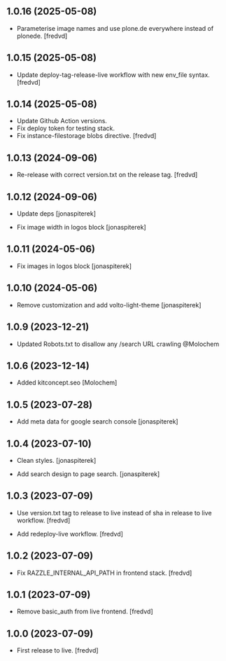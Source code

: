 ## 1.0.16 (2025-05-08)

- Parameterise image names and use plone.de everywhere instead of plonede. [fredvd]

## 1.0.15 (2025-05-08)

- Update deploy-tag-release-live workflow with new env_file syntax. [fredvd]

## 1.0.14 (2025-05-08)

- Update Github Action versions. 
- Fix deploy token for testing stack.
- Fix instance-filestorage blobs directive. [fredvd]

## 1.0.13 (2024-09-06)

- Re-release with correct version.txt on the release tag. [fredvd]

## 1.0.12 (2024-09-06)

- Update deps [jonaspiterek]

- Fix image width in logos block [jonaspiterek]

## 1.0.11 (2024-05-06)

- Fix images in logos block [jonaspiterek]

## 1.0.10 (2024-05-06)

- Remove customization and add volto-light-theme [jonaspiterek]

## 1.0.9 (2023-12-21)

- Updated Robots.txt to disallow any /search URL crawling @Molochem

## 1.0.6 (2023-12-14)

- Added kitconcept.seo [Molochem]

## 1.0.5 (2023-07-28)

- Add meta data for google search console [jonaspiterek]

## 1.0.4 (2023-07-10)

- Clean styles. [jonaspiterek]

- Add search design to page search. [jonaspiterek]

## 1.0.3 (2023-07-09)

- Use version.txt tag to release to live instead of sha in release to live workflow. [fredvd]

- Add redeploy-live workflow. [fredvd]

## 1.0.2 (2023-07-09)

- Fix RAZZLE_INTERNAL_API_PATH in frontend stack. [fredvd]

## 1.0.1 (2023-07-09)

- Remove basic_auth from live frontend. [fredvd]

## 1.0.0 (2023-07-09)

- First release to live. [fredvd]
